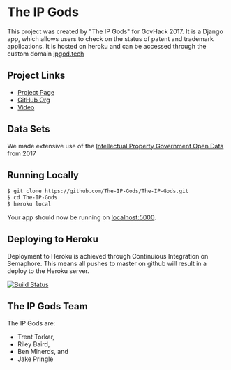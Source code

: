 # The IP Gods

This project was created by "The IP Gods" for GovHack 2017. It is a Django app, which allows users to check on the status of patent and trademark applications. It is hosted on heroku and can be accessed through the custom domain [ipgod.tech](http://ipgod.tech)

## Project Links

- [Project Page](https://2017.hackerspace.govhack.org/project/ip-gods)
- [GitHub Org](https://github.com/The-IP-Gods)
- [Video](https://youtube.com/somewhere)

## Data Sets

We made extensive use of the [Intellectual Property Government Open Data](https://2017.hackerspace.govhack.org/dataset/intellectual-property-government-open-data-2017-govhack) from 2017

## Running Locally

```bash
$ git clone https://github.com/The-IP-Gods/The-IP-Gods.git
$ cd The-IP-Gods
$ heroku local
```

Your app should now be running on [localhost:5000](http://localhost:5000/).

## Deploying to Heroku

Deployment to Heroku is achieved through Continuious Integration on Semaphore. This means all pushes to master on github will result in a deploy to the Heroku server.

[![Build Status](https://semaphoreci.com/api/v1/puzzleduck/the-ip-gods/branches/master/badge.svg)](https://semaphoreci.com/puzzleduck/the-ip-gods)

## The IP Gods Team

The IP Gods are:

- Trent Torkar,
- Riley Baird,
- Ben Minerds, and
- Jake Pringle
